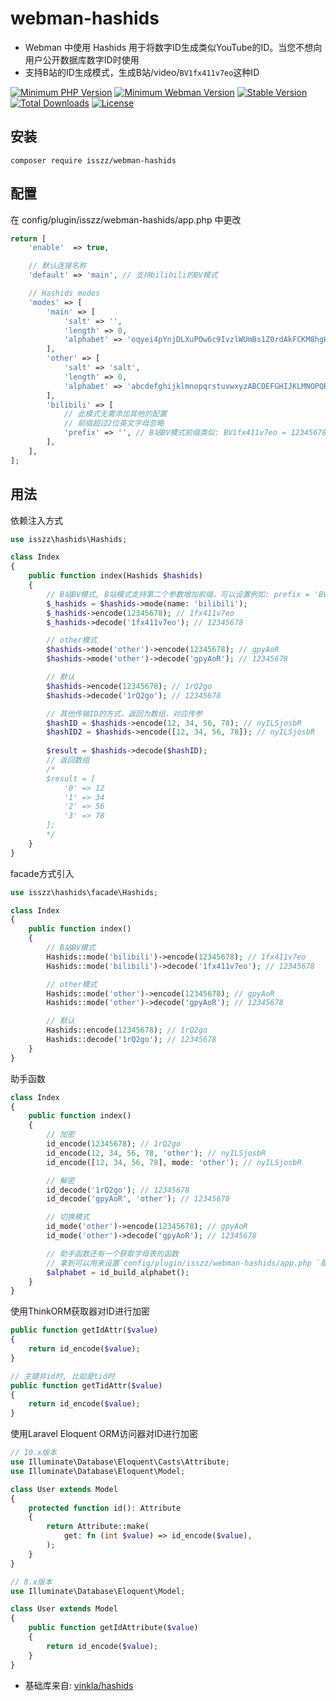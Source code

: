 # webman-hashids
- Webman 中使用 Hashids 用于将数字ID生成类似YouTube的ID。当您不想向用户公开数据库数字ID时使用
- 支持B站的ID生成模式，生成B站/video/`BV1fx411v7eo`这种ID

<p>
    <a href="https://packagist.org/packages/isszz/webman-hashids"><img src="https://img.shields.io/badge/php->=8.0-8892BF.svg" alt="Minimum PHP Version"></a>
    <a href="https://packagist.org/packages/isszz/webman-hashids"><img src="https://img.shields.io/badge/Webman->=1.4.x-8892BF.svg" alt="Minimum Webman Version"></a>
    <a href="https://packagist.org/packages/isszz/webman-hashids"><img src="https://poser.pugx.org/isszz/webman-hashids/v/stable" alt="Stable Version"></a>
    <a href="https://packagist.org/packages/isszz/webman-hashids"><img src="https://poser.pugx.org/isszz/webman-hashids/downloads" alt="Total Downloads"></a>
    <a href="https://packagist.org/packages/isszz/webman-hashids"><img src="https://poser.pugx.org/isszz/webman-hashids/license" alt="License"></a>
</p>

## 安装

```shell
composer require isszz/webman-hashids
```

## 配置

在 config/plugin/isszz/webman-hashids/app.php 中更改

```php
return [
    'enable'  => true,

    // 默认连接名称
    'default' => 'main', // 支持bilibili的BV模式

    // Hashids modes
    'modes' => [
        'main' => [
            'salt' => '',
            'length' => 0,
            'alphabet' => 'oqyei4pYnjDLXuPOw6c9IvzlWUmBs1Z0rdAkFCKM8hgHb2QV7NJ35TfaxRtESGArray'
        ],
        'other' => [
            'salt' => 'salt',
            'length' => 0,
            'alphabet' => 'abcdefghijklmnopqrstuvwxyzABCDEFGHIJKLMNOPQRSTUVWXYZ1234567890'
        ],
        'bilibili' => [
            // 此模式无需添加其他的配置
            // 前缀超过2位英文字母忽略
            'prefix' => '', // B站BV模式前缀类似: BV1fx411v7eo = 12345678
        ],
    ],
];

```

## 用法
依赖注入方式

```php
use isszz\hashids\Hashids;

class Index
{
    public function index(Hashids $hashids)
    {
        // B站BV模式, B站模式支持第二个参数增加前缀，可以设置例如: prefix = 'BV'
        $_hashids = $hashids->mode(name: 'bilibili');
        $_hashids->encode(12345678); // 1fx411v7eo
        $_hashids->decode('1fx411v7eo'); // 12345678

        // other模式
        $hashids->mode('other')->encode(12345678); // gpyAoR
        $hashids->mode('other')->decode('gpyAoR'); // 12345678

        // 默认
        $hashids->encode(12345678); // 1rQ2go
        $hashids->decode('1rQ2go'); // 12345678

        // 其他传输ID的方式，返回为数组，对应传参
        $hashID = $hashids->encode(12, 34, 56, 78); // nyILSjosbR
        $hashID2 = $hashids->encode([12, 34, 56, 78]); // nyILSjosbR
        
        $result = $hashids->decode($hashID);
        // 返回数组
        /*
        $result = [
            '0' => 12
            '1' => 34
            '2' => 56
            '3' => 78
        ];
        */ 
    }
}


```

facade方式引入

```php
use isszz\hashids\facade\Hashids;

class Index
{
    public function index()
    {
        // B站BV模式
        Hashids::mode('bilibili')->encode(12345678); // 1fx411v7eo
        Hashids::mode('bilibili')->decode('1fx411v7eo'); // 12345678

        // other模式
        Hashids::mode('other')->encode(12345678); // gpyAoR
        Hashids::mode('other')->decode('gpyAoR'); // 12345678

        // 默认
        Hashids::encode(12345678); // 1rQ2go
        Hashids::decode('1rQ2go'); // 12345678
    }
}


```
助手函数
```php
class Index
{
    public function index()
    {
        // 加密
        id_encode(12345678); // 1rQ2go
        id_encode(12, 34, 56, 78, 'other'); // nyILSjosbR
        id_encode([12, 34, 56, 78], mode: 'other'); // nyILSjosbR

        // 解密
        id_decode('1rQ2go'); // 12345678
        id_decode('gpyAoR', 'other'); // 12345678

        // 切换模式
        id_mode('other')->encode(12345678); // gpyAoR
        id_mode('other')->decode('gpyAoR'); // 12345678

        // 助手函数还有一个获取字母表的函数
        // 拿到可以用来设置`config/plugin/isszz/webman-hashids/app.php `配置中的alphabet字段
        $alphabet = id_build_alphabet();
    }
}

```
使用ThinkORM获取器对ID进行加密
```php
public function getIdAttr($value)
{
    return id_encode($value);
}

// 主键非id时, 比如是tid时
public function getTidAttr($value)
{
    return id_encode($value);
}

```
使用Laravel Eloquent ORM访问器对ID进行加密
```php
// 10.x版本
use Illuminate\Database\Eloquent\Casts\Attribute;
use Illuminate\Database\Eloquent\Model;

class User extends Model
{
    protected function id(): Attribute
    {
        return Attribute::make(
            get: fn (int $value) => id_encode($value),
        );
    }
}

// 8.x版本
use Illuminate\Database\Eloquent\Model;

class User extends Model
{
    public function getIdAttribute($value)
    {
        return id_encode($value);
    }
}

```
- 基础库来自: [vinkla/hashids](https://github.com/vinkla/hashids)